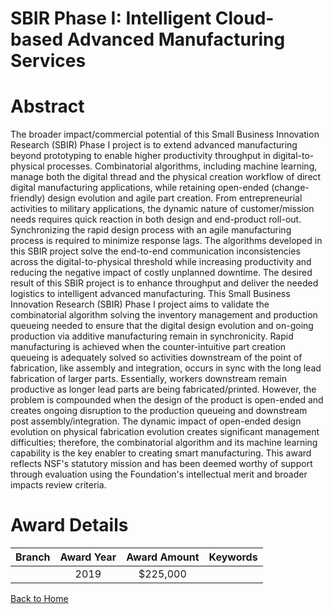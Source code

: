 
SBIR Phase I: Intelligent Cloud-based Advanced Manufacturing Services
=====================================================================

# Abstract


The broader impact/commercial potential of this Small Business Innovation Research (SBIR) Phase I project is to extend advanced manufacturing beyond prototyping to enable higher productivity throughput in digital-to-physical processes. Combinatorial algorithms, including machine learning, manage both the digital thread and the physical creation workflow of direct digital manufacturing applications, while retaining open-ended (change-friendly) design evolution and agile part creation. From entrepreneurial activities to military applications, the dynamic nature of customer/mission needs requires quick reaction in both design and end-product roll-out. Synchronizing the rapid design process with an agile manufacturing process is required to minimize response lags. The algorithms developed in this SBIR project solve the end-to-end communication inconsistencies across the digital-to-physical threshold while increasing productivity and reducing the negative impact of costly unplanned downtime. The desired result of this SBIR project is to enhance throughput and deliver the needed logistics to intelligent advanced manufacturing. This Small Business Innovation Research (SBIR) Phase I project aims to validate the combinatorial algorithm solving the inventory management and production queueing needed to ensure that the digital design evolution and on-going production via additive manufacturing remain in synchronicity. Rapid manufacturing is achieved when the counter-intuitive part creation queueing is adequately solved so activities downstream of the point of fabrication, like assembly and integration, occurs in sync with the long lead fabrication of larger parts. Essentially, workers downstream remain productive as longer lead parts are being fabricated/printed. However, the problem is compounded when the design of the product is open-ended and creates ongoing disruption to the production queueing and downstream post assembly/integration. The dynamic impact of open-ended design evolution on physical fabrication evolution creates significant management difficulties; therefore, the combinatorial algorithm and its machine learning capability is the key enabler to creating smart manufacturing. This award reflects NSF's statutory mission and has been deemed worthy of support through evaluation using the Foundation's intellectual merit and broader impacts review criteria.  

# Award Details

|Branch|Award Year|Award Amount|Keywords|
| :---: | :---: | :---: | :---: |
||2019|$225,000||
  
  


[Back to Home](https://github.com/chrischow/dod_sbir_awards/Reports/JT/#554)